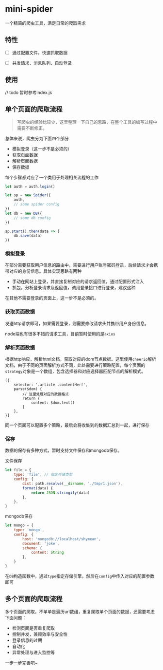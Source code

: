mini-spider
===

一个精简的爬虫工具，满足日常的爬取需求


## 特性
* [ ] 通过配置文件，快速抓取数据
* [ ] 并发请求、消息队列、自动登录


## 使用
// todo 暂时参考index.js

## 单个页面的爬取流程
> 写爬虫的经验比较少，这里整理一下自己的思路，在整个工具的编写过程中需要不断修正。

总体来说，爬虫分为下面四个部分
* 模拟登录（这一步不是必须的）
* 获取页面数据
* 解析页面数据
* 保存数据

每个步骤都对应了一个类用于处理相关流程的工作
```js
let auth = auth.login()

let sp = new Spider({
    auth,
    // some spider config
})
let db = new DB({
    // some db config
})

sp.start().then(data => {
    db.save(data)
})
```


### 模拟登录
在部分需要获取用户信息的路由中，需要进行用户账号密码登录，后续请求才会携带对应的身份信息。具体实现思路有两种
* 手动在网站上登录，并直接复制对应的请求返回值，通过配置形式注入
* 抓包，分析登录请求及返回值，调用登录接口进行登录，建议这种

在其他不需要登录的页面上，这一步不是必须的。

### 获取页面数据
发送http请求即可，如果需要登录，则需要修改请求头并携带用户身份信息。

node端也有很多不错的请求工具，目前暂时使用的是`axios`

### 解析页面数据
根据http响应，解析html文档，获取对应的dom节点数据。这里使用`cheerio`解析文档，由于不同的页面解析方式不同，此处需要进行策略配置，每个页面的`strategy`对象是一个数组，包含选择器和对应选择器匹配节点的解析模式。
```
[{
    selector: '.article .contentHerf',
    parse($dom) {
        // 这里处理对应的数据格式
        return {
            content: $dom.text()
        }
    },
}]
```
同一个页面可以配置多个策略，最后会将收集到的数据汇总到一起，进行保存

### 保存
数据的保存有多种方式，暂时支持文件保存和mongodb保存。

文件保存
```js
let file = {
    type: 'file', // 指定存储类型
    config: {
        dist: path.resolve(__dirname, './tmp/1.json'),
        format(data) {
            return JSON.stringify(data)
        },
    },
}
```

mongodb保存
```js
let mongo = {
    type: 'mongo',
    config: {
        host: 'mongodb://localhost/shymean',
        document: 'joke',
        schema: {
            content: String
        },
    }
}
```
在`DB`构造函数中，通过`type`指定存储引擎，然后在`config`中传入对应的配置参数即可

## 多个页面的爬取流程
多个页面的爬取，不单单是遍历url数组，重复爬取单个页面的数据，还需要考虑下面问题：
* 检测页面是否重复爬取
* 控制并发，兼顾效率与安全性
* 登录信息的过期
* 自动化
* 异常处理与进入监控等

一步一步完善吧~


